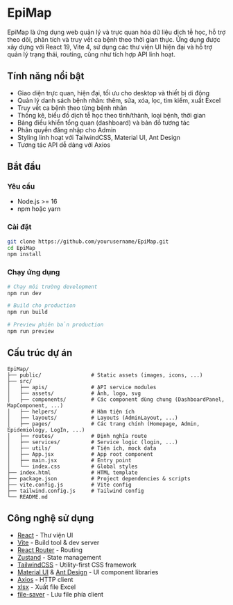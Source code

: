 # EpiMap

EpiMap là ứng dụng web quản lý và trực quan hóa dữ liệu dịch tễ học, hỗ trợ theo dõi, phân tích và truy vết ca bệnh theo thời gian thực. Ứng dụng được xây dựng với React 19, Vite 4, sử dụng các thư viện UI hiện đại và hỗ trợ quản lý trạng thái, routing, cũng như tích hợp API linh hoạt.

## Tính năng nổi bật

- Giao diện trực quan, hiện đại, tối ưu cho desktop và thiết bị di động
- Quản lý danh sách bệnh nhân: thêm, sửa, xóa, lọc, tìm kiếm, xuất Excel
- Truy vết ca bệnh theo từng bệnh nhân
- Thống kê, biểu đồ dịch tễ học theo tỉnh/thành, loại bệnh, thời gian
- Bảng điều khiển tổng quan (dashboard) và bản đồ tương tác
- Phân quyền đăng nhập cho Admin
- Styling linh hoạt với TailwindCSS, Material UI, Ant Design
- Tương tác API dễ dàng với Axios

## Bắt đầu

### Yêu cầu

- Node.js >= 16
- npm hoặc yarn

### Cài đặt

```bash
git clone https://github.com/yourusername/EpiMap.git
cd EpiMap
npm install
```

### Chạy ứng dụng

```bash
# Chạy môi trường development
npm run dev

# Build cho production
npm run build

# Preview phiên bản production
npm run preview
```

## Cấu trúc dự án

```
EpiMap/
├── public/                # Static assets (images, icons, ...)
├── src/
│   ├── apis/              # API service modules
│   ├── assets/            # Ảnh, logo, svg
│   ├── components/        # Các component dùng chung (DashboardPanel, MapComponent, ...)
│   ├── helpers/           # Hàm tiện ích
│   ├── layouts/           # Layouts (AdminLayout, ...)
│   ├── pages/             # Các trang chính (Homepage, Admin, Epidemiology, LogIn, ...)
│   ├── routes/            # Định nghĩa route
│   ├── services/          # Service logic (login, ...)
│   ├── utils/             # Tiện ích, mock data
│   ├── App.jsx            # App root component
│   ├── main.jsx           # Entry point
│   └── index.css          # Global styles
├── index.html             # HTML template
├── package.json           # Project dependencies & scripts
├── vite.config.js         # Vite config
├── tailwind.config.js     # Tailwind config
└── README.md
```

## Công nghệ sử dụng

- [React](https://react.dev/) - Thư viện UI
- [Vite](https://vite.dev/) - Build tool & dev server
- [React Router](https://reactrouter.com/) - Routing
- [Zustand](https://zustand-demo.pmnd.rs/) - State management
- [TailwindCSS](https://tailwindcss.com/) - Utility-first CSS framework
- [Material UI](https://mui.com/) & [Ant Design](https://ant.design/) - UI component libraries
- [Axios](https://axios-http.com/) - HTTP client
- [xlsx](https://github.com/SheetJS/sheetjs) - Xuất file Excel
- [file-saver](https://github.com/eligrey/FileSaver.js/) - Lưu file phía client
